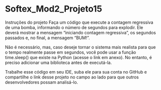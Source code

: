 # Softex_Mod2_Projeto15

Instruções do projeto
Faça um código que execute a contagem regressiva de uma bomba, informando o número de segundos para explodir. Ele deverá mostrar a mensagem “iniciando contagem regressiva”, os segundos passados e, no final, a mensagem “BUM!”.

Não é necessário, mas, caso deseje tornar o sistema mais realista para que o tempo realmente passe em segundos, você pode usar a função time.sleep() que existe na Python (acesse o link em anexo). No entanto, é preciso adicionar uma biblioteca antes de executá-la. 

Trabalhe esse código em seu IDE, suba ele para sua conta no GitHub e compartilhe o link desse projeto no campo ao lado para que outros desenvolvedores possam analisá-lo.
